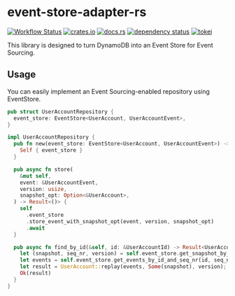 # event-store-adapter-rs

[![Workflow Status](https://github.com/j5ik2o/event-store-adapter-rs/workflows/ci/badge.svg)](https://github.com/j5ik2o/event-store-adapter-rs/actions?query=workflow%3A%22ci%22)
[![crates.io](https://img.shields.io/crates/v/event-store-adapter-rs.svg)](https://crates.io/crates/event-store-adapter-rs)
[![docs.rs](https://docs.rs/event-store-adapter-rs/badge.svg)](https://docs.rs/event-store-adapter-rs)
[![dependency status](https://deps.rs/repo/github/j5ik2o/event-store-adapter-rs/status.svg)](https://deps.rs/repo/github/j5ik2o/event-store-adapter-rs)
[![tokei](https://tokei.rs/b1/github/j5ik2o/event-store-adapter-rs)](https://github.com/XAMPPRocky/tokei)

This library is designed to turn DynamoDB into an Event Store for Event Sourcing.

## Usage

You can easily implement an Event Sourcing-enabled repository using EventStore.

```rust
pub struct UserAccountRepository {
  event_store: EventStore<UserAccount, UserAccountEvent>,
}

impl UserAccountRepository {
  pub fn new(event_store: EventStore<UserAccount, UserAccountEvent>) -> Self {
    Self { event_store }
  }

  pub async fn store(
    &mut self,
    event: &UserAccountEvent,
    version: usize,
    snapshot_opt: Option<&UserAccount>,
  ) -> Result<()> {
    self
      .event_store
      .store_event_with_snapshot_opt(event, version, snapshot_opt)
      .await
  }

  pub async fn find_by_id(&self, id: &UserAccountId) -> Result<UserAccount> {
    let (snapshot, seq_nr, version) = self.event_store.get_snapshot_by_id(id).await?;
    let events = self.event_store.get_events_by_id_and_seq_nr(id, seq_nr).await?;
    let result = UserAccount::replay(events, Some(snapshot), version);
    Ok(result)
  }
}
```
